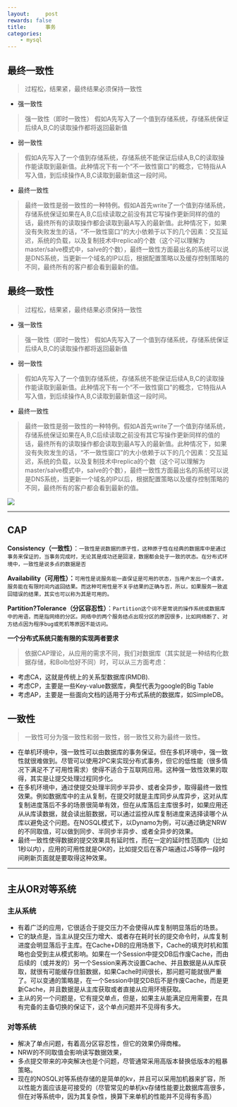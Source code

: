 ```yaml
---
layout:     post
rewards: false
title:      事务
categories:
    - mysql
---
```


## 最终一致性

> 过程松，结果紧，最终结果必须保持一致性

 - 强一致性

> 强一致性（即时一致性） 假如A先写入了一个值到存储系统，存储系统保证后续A,B,C的读取操作都将返回最新值

 - 弱一致性

> 假如A先写入了一个值到存储系统，存储系统不能保证后续A,B,C的读取操作能读取到最新值。此种情况下有一个“不一致性窗口”的概念，它特指从A写入值，到后续操作A,B,C读取到最新值这一段时间。



 - 最终一致性



> 最终一致性是弱一致性的一种特例。假如A首先write了一个值到存储系统，存储系统保证如果在A,B,C后续读取之前没有其它写操作更新同样的值的话，最终所有的读取操作都会读取到最A写入的最新值。此种情况下，如果没有失败发生的话，“不一致性窗口”的大小依赖于以下的几个因素：交互延迟，系统的负载，以及复制技术中replica的个数（这个可以理解为master/salve模式中，salve的个数），最终一致性方面最出名的系统可以说是DNS系统，当更新一个域名的IP以后，根据配置策略以及缓存控制策略的不同，最终所有的客户都会看到最新的值。

## 最终一致性

> 过程松，结果紧，最终结果必须保持一致性

 - 强一致性

> 强一致性（即时一致性） 假如A先写入了一个值到存储系统，存储系统保证后续A,B,C的读取操作都将返回最新值

 - 弱一致性

> 假如A先写入了一个值到存储系统，存储系统不能保证后续A,B,C的读取操作能读取到最新值。此种情况下有一个“不一致性窗口”的概念，它特指从A写入值，到后续操作A,B,C读取到最新值这一段时间。



 - 最终一致性



> 最终一致性是弱一致性的一种特例。假如A首先write了一个值到存储系统，存储系统保证如果在A,B,C后续读取之前没有其它写操作更新同样的值的话，最终所有的读取操作都会读取到最A写入的最新值。此种情况下，如果没有失败发生的话，“不一致性窗口”的大小依赖于以下的几个因素：交互延迟，系统的负载，以及复制技术中replica的个数（这个可以理解为master/salve模式中，salve的个数），最终一致性方面最出名的系统可以说是DNS系统，当更新一个域名的IP以后，根据配置策略以及缓存控制策略的不同，最终所有的客户都会看到最新的值。

![](https://tva1.sinaimg.cn/large/006tNbRwgy1fueyt1ocaij31fy0mgtaf.jpg)

---

## CAP
**Consistency（一致性）**：`一致性是说数据的原子性，这种原子性在经典的数据库中是通过事务来保证的，当事务完成时，无论其是成功还是回滚，数据都会处于一致的状态。在分布式环境中，一致性是说多点的数据是否`

**Availability（可用性）：**`可用性是说服务能一直保证是可用的状态，当用户发出一个请求，服务能在有限时间内返回结果。而这种可用性是不关乎结果的正确与否，所以，如果服务一致返回错误的结果，其实也可以称为其是可用的。`

**Partition?Tolerance（分区容忍性）**：`Partition这个词不是常说的操作系统或数据库中的用语，而是指网络的分区。网络中的两个服务结点出现分区的原因很多，比如网络断了、对方结点因为程序bug或死机等原因不能访问。`

**一个分布式系统只能有限的实现两者要求**


> 依据CAP理论，从应用的需求不同，我们对数据库（其实就是一种结构化数据存储，和Bolb恰好不同）时，可以从三方面考虑：

 - 考虑CA，这就是传统上的关系型数据库(RMDB).
 - 考虑CP，主要是一些Key-value数据库，典型代表为google的Big Table
 - 考虑AP，主要是一些面向文档的适用于分布式系统的数据库，如SimpleDB。


## 一致性

> 一致性可分为强一致性和弱一致性，弱一致性又称为最终一致性。

 - 在单机环境中，强一致性可以由数据库的事务保证。但在多机环境中，强一致性就很难做到。尽管可以使用2PC来实现分布式事务，但它的低性能（很多情况下满足不了可用性需求）使得不适合于互联网应用。这种强一致性效果的取得，其实是让提交处理过程同步化。
 - 在多机环境中，通过使提交处理半同步半异步、或者全异步，取得最终一致性效果。例如数据库中的主从复制，在提交时就是主库同步从库异步，这对从库复制进度落后不多的场景很简单有效，但在从库落后主库很多时，如果应用还从从库读数据，就会读出脏数据，可以通过监控从库复制进度来选择读哪个从库以避免这个问题。在NOSQL模式下，以Dynamo为例，可以通过确定NRW的不同取值，可以做到同步、半同步半异步、或者全异步的效果。
 - 最终一致性使得数据的提交效果具有延时性，而在一定的延时性范围内（比如1秒以内），应用的可用性就是OK的，比如提交后在客户端通过JS等停一段时间刷新页面就是要取得这种效果。


---

## 主从OR对等系统
### 主从系统

 - 有着广泛的应用，它很适合于提交压力不会使得从库复制明显落后的场景。
 - 它的缺点是，当主从提交压力增大、或者存在耗时长的提交命令时，从库复制进度会明显落后于主库。在Cache+DB的应用场景下，Cache的填充时机和策略也会受到主从模式影响。如果在一个Session中提交DB后作废Cache，而由后续的（或并发的）另一个Session来再次设置Cache、并且数据是从从库获取，就很有可能缓存住脏数据，如果Cache时间很长，那问题可能就很严重了。可以变通的策略是，在一个Session中提交DB后不是作废Cache，而是更新Cache，并且数据是从主库获取或者直接从应用环境获取。
 - 主从的另一个问题是，它有提交单点，但是，如果主从能满足应用需要，在具有完备的主备切换的保证下，这个单点问题并不见得有多大。

### 对等系统

 - 解决了单点问题，有着高分区容忍性，但它的效果仍得商榷。
 - NRW的不同取值会影响读写数据效果，
 - 多点提交带来的冲突解决也是个问题，尽管通常采用高版本替换低版本的粗暴策略。
 - 现在的NOSQL对等系统存储的是简单的kv，并且可以采用加机器来扩容，所以性能方面应该是可接受的（尽管常见的单机kv存储性能要比数据库高很多，但在对等系统中，因为其复杂性，换算下来单机的性能并不见得有多高）

